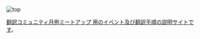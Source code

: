 ![top](images/top.png)

[翻訳コミュニティ月例ミートアップ 用のイベント及び翻訳手順の説明サイトです](https://mozilla-japan.github.io/mdn-translation-guide/)。
